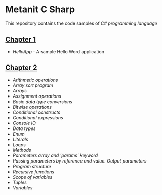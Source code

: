 Metanit C Sharp
==============================
This repository contains the code samples of *C# programming language*

## [Chapter 1](https://github.com/Maksim-Shkrabkou/Metanit_C_Sharp/tree/main/Chapter_1_Introduction_in_CSharp/HelloApp)
* *HelloApp* - A sample Hello Word application

## [Chapter 2](https://github.com/Maksim-Shkrabkou/C_Sharp/tree/main/Chapter_2_CSharp_programming_basics/Program_Structure)
* *Arithmetic operations*
* *Array sort program*
* *Arrays*
* *Assignment operations*
* *Basic data type conversions*
* *Bitwise operations* 
* *Conditional constructs*
* *Conditional expressions*
* *Console IO*
* *Data types*
* *Enum*
* *Literals*
* *Loops*
* *Methods*
* *Parameters array and 'params' keyword*
* *Passing parameters by reference and value. Output parameters*
* *Program structure*
* *Recursive functions*
* *Scope of variables*
* *Tuples*
* *Variables*